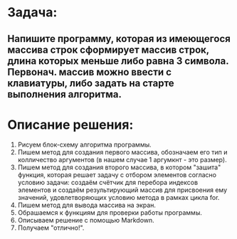 # **Задача:**
## Напишите программу, которая из имеющегося массива строк сформирует массив строк, длина которых меньше либо равна 3 символа. Первонач. массив можно ввести с клавиатуры, либо задать на старте выполнения алгоритма.

# **Описание решения:**
1. Рисуем блок-схему алгоритма программы.
2. Пишем метод для создания первого массива, обозначаем его тип и колличество аргументов (в нашем случае 1 аргумкнт - это размер).
3. Пишем метод для создания второго массива, в котором "зашита" функция, которая решает задачу с отбором элементов согласно условию задачи: создаём счётчик для перебора индексов элементов и создаём результирующий массив для присвоения ему значений, удовлетворяющих условию метода в рамках цикла for.
4. Пишем метод для вывода массива на экран.
5. Обрашаемся к функциям для проверки работы программы.
6. Описываем решение с помощью Markdown.
7. Получаем "отлично!".  

 
